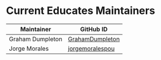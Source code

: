 # Current Educates Maintainers

| Maintainer       | GitHub ID                                             |
|------------------|-------------------------------------------------------|
| Graham Dumpleton | [GrahamDumpleton](https://github.com/GrahamDumpleton) |
| Jorge Morales    | [jorgemoralespou](https://github.com/jorgemoralespou) |
